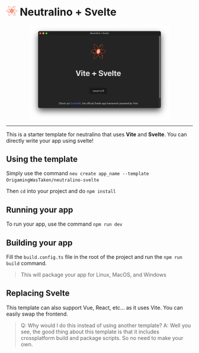 <h1 style="display: inline-block;"> <img src=".github/assets/logo.png" style="width:30px;"> Neutralino + Svelte</h1>

<div align="center">
    <img src=".github/assets/window.png" style="width:75%;">
</div>

---

This is a starter template for neutralino that uses **Vite** and **Svelte**. You can directly write your app using svelte!

## Using the template
Simply use the command `neu create app_name --template OrigamingWasTaken/neutralino-svelte`

Then `cd` into your project and do `npm install`

## Running your app

To run your app, use the command `npm run dev`

## Building your app

Fill the `build.config.ts` file in the root of the project and run the `npm run build` command.

> This will package your app for Linux, MacOS, and Windows

## Replacing Svelte

This template can also support Vue, React, etc... as it uses Vite. You can easily swap the frontend.
> Q: Why would I do this instead of using another template?
> A: Well you see, the good thing about this template is that it includes crossplatform build and package scripts. So no need to make your own.